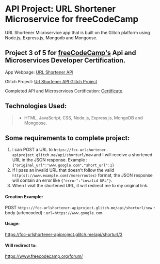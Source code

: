 # API Project: URL Shortener Microservice for freeCodeCamp
  URL Shortener Microservice app that is built on the Glitch platform using Node.js, Express.js, Mongodb and Mongoose.

## Project 3 of 5 for [freeCodeCamp's](https://www.freecodecamp.com) Api and Microservices Developer Certification.

App Webpage: [URL Shortener API](https://fcc-urlshortener-apiproject.glitch.me "Url Shortener App") 

Glitch Project: [Url Shortener API Glitch Project](https://glitch.com/~fcc-urlshortener-apiproject)
 
Completed API and Microservices Certification: [Certificate](https://www.freecodecamp.org/certification/carlitos/data-visualization "FreeCodeCamp.Com").

## Technologies Used:
> * HTML, JavaScript, CSS, Node.js, Express.js, MongoDB and Mongoose.   


## Some requirements to complete project:

1. I can POST a URL to `https://fcc-urlshortener-apiproject.glitch.me/api/shorturl/new` and I will receive a shortened URL in the JSON response. Example : `{"original_url":"www.google.com","short_url":1}`
2. If I pass an invalid URL that doesn't follow the valid `http(s)://www.example.com(/more/routes)` format, the JSON response will contain an error like `{"error":"invalid URL"}`.
3. When I visit the shortened URL, it will redirect me to my original link.


#### Creation Example:

POST `https://fcc-urlshortener-apiproject.glitch.me/api/shorturl/new` - body (urlencoded) :  `url=https://www.google.com`

#### Usage:

https://fcc-urlshortener-apiproject.glitch.me/api/shorturl/3

#### Will redirect to:

https://www.freecodecamp.org/forum/
